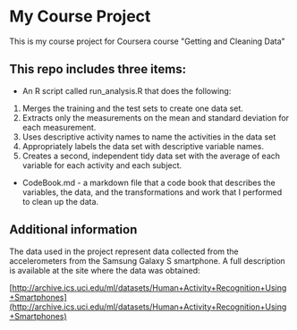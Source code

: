 My Course Project
======================

This is my course project for Coursera course "Getting and Cleaning Data"

This repo includes three items:
----------------------

* An R script called run_analysis.R that does the following:

1.  Merges the training and the test sets to create one data set.
2.  Extracts only the measurements on the mean and standard deviation for each measurement.
3.  Uses descriptive activity names to name the activities in the data set
4.  Appropriately labels the data set with descriptive variable names.
5.  Creates a second, independent tidy data set with the average of each variable for each activity and each subject.


* CodeBook.md  - a markdown file that a code book that describes the variables, the data, and the transformations and work that I performed to clean up the data.


Additional information
----------------------

The data used in the project represent data collected from the accelerometers from the Samsung Galaxy S smartphone. A full description is available at the site where the data was obtained:

[http://archive.ics.uci.edu/ml/datasets/Human+Activity+Recognition+Using+Smartphones](http://archive.ics.uci.edu/ml/datasets/Human+Activity+Recognition+Using+Smartphones)
